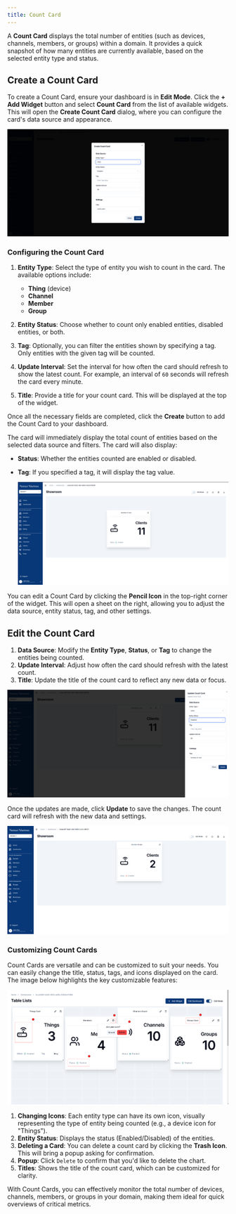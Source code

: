 ```yaml
---
title: Count Card
---
```



A **Count Card** displays the total number of entities (such as devices, channels, members, or groups) within a domain.
It provides a quick snapshot of how many entities are currently available, based on the selected entity type and status.

## Create a Count Card

To create a Count Card, ensure your dashboard is in **Edit Mode**.
Click the **+ Add Widget** button and select **Count Card** from the list of available widgets.
This will open the **Create Count Card** dialog, where you can configure the card's data source and appearance.

![Count Card Dialog](../docs/img/dashboards/generic-countcard-dialog.png)

### Configuring the Count Card

1. **Entity Type**: Select the type of entity you wish to count in the card. The available options include:
   - **Thing** (device)
   - **Channel**
   - **Member**
   - **Group**

2. **Entity Status**: Choose whether to count only enabled entities, disabled entities, or both.
3. **Tag**: Optionally, you can filter the entities shown by specifying a tag. Only entities with the given tag will be counted.
4. **Update Interval**: Set the interval for how often the card should refresh to show the latest count. For example, an interval of `60` seconds will refresh the card every minute.
5. **Title**: Provide a title for your count card. This will be displayed at the top of the widget.

Once all the necessary fields are completed, click the **Create** button to add the Count Card to your dashboard.

The card will immediately display the total count of entities based on the selected data source and filters. The card will also display:

- **Status**: Whether the entities counted are enabled or disabled.
- **Tag**: If you specified a tag, it will display the tag value.

   ![New Count Card](../docs/img/dashboards/new-countcard.png)

You can edit a Count Card by clicking the **Pencil Icon** in the top-right corner of the widget. This will open a sheet on the right, allowing you to adjust the data source, entity status, tag, and other settings.

## Edit the Count Card

1. **Data Source**: Modify the **Entity Type**, **Status**, or **Tag** to change the entities being counted.
2. **Update Interval**: Adjust how often the card should refresh with the latest count.
3. **Title**: Update the title of the count card to reflect any new data or focus.

  ![Editing Count Card](../docs/img/dashboards/edit-countcard.png)

Once the updates are made, click **Update** to save the changes. The count card will refresh with the new data and settings.

  ![Updated Count Card](../docs/img/dashboards/edited-countcard.png)

### Customizing Count Cards

Count Cards are versatile and can be customized to suit your needs. You can easily change the title, status, tags, and icons displayed on the card. The image below highlights the key customizable features:

   ![Features of Count Cards](../docs/img/dashboards/countcard-features.png)

1. **Changing Icons**: Each entity type can have its own icon, visually representing the type of entity being counted (e.g., a device icon for "Things").
2. **Entity Status**: Displays the status (Enabled/Disabled) of the entities.
3. **Deleting a Card**: You can delete a count card by clicking the **Trash Icon**. This will bring a popup asking for confirmation.
4. **Popup**: Click `Delete` to confirm that you'd like to delete the chart.
5. **Titles**: Shows the title of the count card, which can be customized for clarity.

With Count Cards, you can effectively monitor the total number of devices, channels, members, or groups in your domain, making them ideal for quick overviews of critical metrics.
